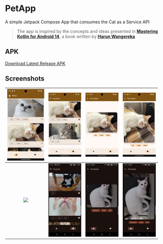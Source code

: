 # PetApp
A simple Jetpack Compose App that consumes the Cat as a Service API
> The app is inspired by the concepts and ideas presented in [<b>Mastering Kotlin for Android 14</b>](https://www.amazon.com/Mastering-Kotlin-Android-14-libraries/dp/1837631719/ref=tmm_pap_swatch_0?link_from_packtlink=yes),
a book written by [<b>Harun Wangereka</b>](https://www.linkedin.com/in/harun-wangereka-442b37b9/)
##

##  APK
[Download Latest Release APK](https://github.com/samueljuma/PetApp/blob/main/app/release/app-release.apk)

## Screenshots
|  <img src="screenshots/1.png"/>   | <img src="screenshots/2.png"/>  | <img src="screenshots/3.png"/> | <img src="screenshots/4.png"/> |
|:---------------------------------:|:-------------------------------:|:------------------------------:|:------------------------------:|
| <img src="screenshots/demo.gif"/> | <img src="screenshots/5.jpeg"/> | <img src="screenshots/6.jpg"/> | <img src="screenshots/7.jpg"/> |

